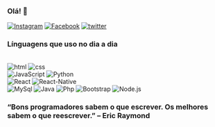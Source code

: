 
### Olá! 🥋

[![Instagram](https://img.shields.io/badge/Instagram-E4405F?style=for-the-badge&logo=instagram&logoColor=white)](https://www.instagram.com/wallyssonsousa_/)
[![Facebook](https://img.shields.io/badge/Facebook-1877F2?style=for-the-badge&logo=facebook&logoColor=white)](https://www.facebook.com)
[![twitter](https://img.shields.io/badge/Twitter-1DA1F2?style=for-the-badge&logo=twitter&logoColor=white)](https://twitter.com/home)

### Línguagens que uso no dia a dia

<div style="display: inline_block"><br/>
    <img alignt="center" alt="html" src="https://img.shields.io/badge/HTML5-E34F26?style=for-the-badge&logo=html5&logoColor=white">
     <img alignt="center" alt="css" src="https://img.shields.io/badge/CSS3-1572B6?style=for-the-badge&logo=css3&logoColor=white">
     <br>
    <img alignt="center" alt="JavaScript" src="https://img.shields.io/badge/JavaScript-323330?style=for-the-badge&logo=javascript&logoColor=F7DF1Ee">
    <img alignt="center" alt="Python" src="https://img.shields.io/badge/Python-14354C?style=for-the-badge&logo=python&logoColor=white"> 
    <br>
    <img alignt="center" alt="React" src="https://img.shields.io/badge/React-20232A?style=for-the-badge&logo=react&logoColor=61DAFB"> 
    <img alignt="center" alt="React-Native" src="https://img.shields.io/badge/React_Native-20232A?style=for-the-badge&logo=react&logoColor=61DAFB">  
    <br>
    <img alignt="center" alt="MySql" src="https://img.shields.io/badge/MySQL-00000F?style=for-the-badge&logo=mysql&logoColor=white"> 
    <img alignt="center" alt="Java" src="https://img.shields.io/badge/Java-ED8B00?style=for-the-badge&logo=java&logoColor=white">  
    <img alignt="center" alt="Php" src="https://img.shields.io/badge/PHP-777BB4?style=for-the-badge&logo=php&logoColor=white"> 
    <img alignt="center" alt="Bootstrap" src="https://img.shields.io/badge/Bootstrap-563D7C?style=for-the-badge&logo=bootstrap&logoColor=white">
    <img alignt="center" alt="Node.js" src="https://img.shields.io/badge/Node.js-43853D?style=for-the-badge&logo=node.js&logoColor=white">
</div>

### “Bons programadores sabem o que escrever. Os melhores sabem o que reescrever.” – Eric Raymond
